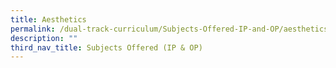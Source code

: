 ```yaml
---
title: Aesthetics
permalink: /dual-track-curriculum/Subjects-Offered-IP-and-OP/aesthetics/
description: ""
third_nav_title: Subjects Offered (IP & OP)
---
```

